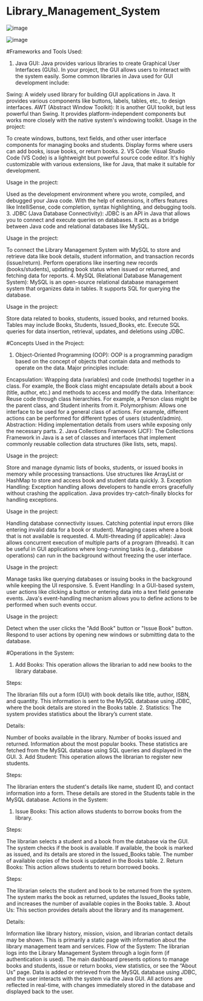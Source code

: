 # Library_Management_System
![image](https://github.com/user-attachments/assets/8520ec29-f4ac-4531-ad52-2b301957140a)

![image](https://github.com/user-attachments/assets/ca86b11f-1b81-4bfd-82f3-24053319f285)

#Frameworks and Tools Used:
1. Java GUI:
Java provides various libraries to create Graphical User Interfaces (GUIs). In your project, the GUI allows users to interact with the system easily. Some common libraries in Java used for GUI development include:

Swing: A widely used library for building GUI applications in Java. It provides various components like buttons, labels, tables, etc., to design interfaces.
AWT (Abstract Window Toolkit): It is another GUI toolkit, but less powerful than Swing. It provides platform-independent components but works more closely with the native system's windowing toolkit.
Usage in the project:

To create windows, buttons, text fields, and other user interface components for managing books and students.
Display forms where users can add books, issue books, or return books.
2. VS Code:
Visual Studio Code (VS Code) is a lightweight but powerful source code editor. It's highly customizable with various extensions, like for Java, that make it suitable for development.

Usage in the project:

Used as the development environment where you wrote, compiled, and debugged your Java code.
With the help of extensions, it offers features like IntelliSense, code completion, syntax highlighting, and debugging tools.
3. JDBC (Java Database Connectivity):
JDBC is an API in Java that allows you to connect and execute queries on databases. It acts as a bridge between Java code and relational databases like MySQL.

Usage in the project:

To connect the Library Management System with MySQL to store and retrieve data like book details, student information, and transaction records (issue/return).
Perform operations like inserting new records (books/students), updating book status when issued or returned, and fetching data for reports.
4. MySQL (Relational Database Management System):
MySQL is an open-source relational database management system that organizes data in tables. It supports SQL for querying the database.

Usage in the project:

Store data related to books, students, issued books, and returned books.
Tables may include Books, Students, Issued_Books, etc.
Execute SQL queries for data insertion, retrieval, updates, and deletions using JDBC.

#Concepts Used in the Project:
1. Object-Oriented Programming (OOP):
OOP is a programming paradigm based on the concept of objects that contain data and methods to operate on the data. Major principles include:

Encapsulation: Wrapping data (variables) and code (methods) together in a class. For example, the Book class might encapsulate details about a book (title, author, etc.) and methods to access and modify the data.
Inheritance: Reuse code through class hierarchies. For example, a Person class might be the parent class, and Student inherits from it.
Polymorphism: Allows one interface to be used for a general class of actions. For example, different actions can be performed for different types of users (student/admin).
Abstraction: Hiding implementation details from users while exposing only the necessary parts.
2. Java Collections Framework (JCF):
The Collections Framework in Java is a set of classes and interfaces that implement commonly reusable collection data structures (like lists, sets, maps).

Usage in the project:

Store and manage dynamic lists of books, students, or issued books in memory while processing transactions.
Use structures like ArrayList or HashMap to store and access book and student data quickly.
3. Exception Handling:
Exception handling allows developers to handle errors gracefully without crashing the application. Java provides try-catch-finally blocks for handling exceptions.

Usage in the project:

Handling database connectivity issues.
Catching potential input errors (like entering invalid data for a book or student).
Managing cases where a book that is not available is requested.
4. Multi-threading (if applicable):
Java allows concurrent execution of multiple parts of a program (threads). It can be useful in GUI applications where long-running tasks (e.g., database operations) can run in the background without freezing the user interface.

Usage in the project:

Manage tasks like querying databases or issuing books in the background while keeping the UI responsive.
5. Event Handling:
In a GUI-based system, user actions like clicking a button or entering data into a text field generate events. Java's event-handling mechanism allows you to define actions to be performed when such events occur.

Usage in the project:

Detect when the user clicks the "Add Book" button or "Issue Book" button.
Respond to user actions by opening new windows or submitting data to the database.

#Operations in the System:
1. Add Books:
This operation allows the librarian to add new books to the library database.

Steps:

The librarian fills out a form (GUI) with book details like title, author, ISBN, and quantity.
This information is sent to the MySQL database using JDBC, where the book details are stored in the Books table.
2. Statistics:
The system provides statistics about the library’s current state.

Details:

Number of books available in the library.
Number of books issued and returned.
Information about the most popular books.
These statistics are fetched from the MySQL database using SQL queries and displayed in the GUI.
3. Add Student:
This operation allows the librarian to register new students.

Steps:

The librarian enters the student's details like name, student ID, and contact information into a form.
These details are stored in the Students table in the MySQL database.
Actions in the System:
1. Issue Books:
This action allows students to borrow books from the library.

Steps:

The librarian selects a student and a book from the database via the GUI.
The system checks if the book is available.
If available, the book is marked as issued, and its details are stored in the Issued_Books table.
The number of available copies of the book is updated in the Books table.
2. Return Books:
This action allows students to return borrowed books.

Steps:

The librarian selects the student and book to be returned from the system.
The system marks the book as returned, updates the Issued_Books table, and increases the number of available copies in the Books table.
3. About Us:
This section provides details about the library and its management.

Details:

Information like library history, mission, vision, and librarian contact details may be shown.
This is primarily a static page with information about the library management team and services.
Flow of the System:
The librarian logs into the Library Management System through a login form (if authentication is used).
The main dashboard presents options to manage books and students, issue or return books, view statistics, or see the “About Us” page.
Data is added or retrieved from the MySQL database using JDBC, and the user interacts with the system via the Java GUI.
All actions are reflected in real-time, with changes immediately stored in the database and displayed back to the user.
